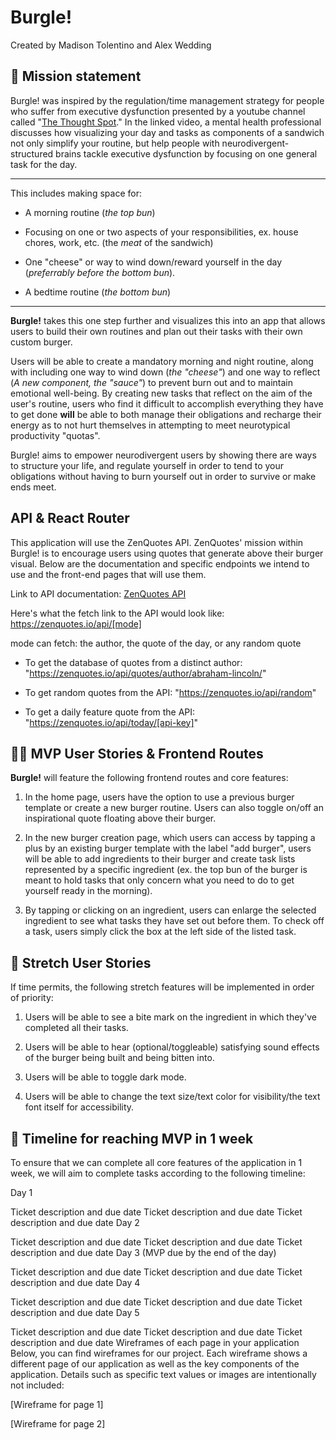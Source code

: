 # Burgle!
Created by Madison Tolentino and Alex Wedding

## 🚀 Mission statement
Burgle! was inspired by the regulation/time management strategy for people who suffer from executive dysfunction presented by a youtube channel called "[The Thought Spot](https://www.youtube.com/watch?v=5FHE8AWMKxQ)." In the linked video, a mental health professional discusses how visualizing your day and tasks as components of a sandwich not only simplify your routine, but help people with neurodivergent-structured brains tackle executive dysfunction by focusing on one general task for the day.

---
This includes making space for: 

* A morning routine (*the top bun*) 

* Focusing on one or two aspects of your responsibilities, ex. house chores, work, etc. (the *meat* of the sandwich) 

* One "cheese" or way to wind down/reward yourself in the day (*preferrably before the bottom bun*).

* A bedtime routine (*the bottom bun*)

---
**Burgle!** takes this one step further and visualizes this into an app that allows users to build their own routines and plan out their tasks with their own custom burger. 

Users will be able to create a mandatory morning and night routine, along with including one way to wind down (*the "cheese"*) and one way to reflect (*A new component, the "sauce"*) to prevent burn out and to maintain emotional well-being. By creating new tasks that reflect on the aim of the user's routine, users who find it difficult to accomplish everything they have to get done **will** be able to both manage their obligations and recharge their energy as to not hurt themselves in attempting to meet neurotypical productivity "quotas". 

Burgle! aims to empower neurodivergent users by showing there are ways to structure your life, and regulate yourself in order to tend to your obligations without having to burn yourself out in order to survive or make ends meet. 

## API & React Router 
This application will use the ZenQuotes API. ZenQuotes' mission within Burgle! is to encourage users using quotes that generate above their burger visual. Below are the documentation and specific endpoints we intend to use and the front-end pages that will use them.

Link to API documentation: [ZenQuotes API](https://docs.zenquotes.io/zenquotes-documentation/#api-structure)

Here's what the fetch link to the API would look like:
https://zenquotes.io/api/[mode]

mode can fetch: the author, the quote of the day, or any random quote

* To get the database of quotes from a distinct author: "https://zenquotes.io/api/quotes/author/abraham-lincoln/"

* To get random quotes from the API: "https://zenquotes.io/api/random"

* To get a daily feature quote from the API: "https://zenquotes.io/api/today/[api-key]"


## 👩‍💻 MVP User Stories & Frontend Routes
**Burgle!** will feature the following frontend routes and core features:

1. In the home page, users have the option to use a previous burger template or create a new burger routine. Users can also toggle on/off an inspirational quote floating above their burger. 

2. In the new burger creation page, which users can access by tapping a plus by an existing burger template with the label "add burger", users will be able to add ingredients to their burger and create task lists represented by a specific ingredient (ex. the top bun of the burger is meant to hold tasks that only concern what you need to do to get yourself ready in the morning).

3. By tapping or clicking on an ingredient, users can enlarge the selected ingredient to see what tasks they have set out before them. To check off a task, users simply click the box at the left side of the listed task. 


## 🤔 Stretch User Stories
If time permits, the following stretch features will be implemented in order of priority:

1. Users will be able to see a bite mark on the ingredient in which they've completed all their tasks.

2. Users will be able to hear (optional/toggleable) satisfying sound effects of the burger being built and being bitten into.

3. Users will be able to toggle dark mode.

4. Users will be able to change the text size/text color for visibility/the text font itself for accessibility.


## 📆 Timeline for reaching MVP in 1 week
To ensure that we can complete all core features of the application in 1 week, we will aim to complete tasks according to the following timeline:

Day 1

 Ticket description and due date
 Ticket description and due date
 Ticket description and due date
Day 2

 Ticket description and due date
 Ticket description and due date
 Ticket description and due date
Day 3 (MVP due by the end of the day)

 Ticket description and due date
 Ticket description and due date
 Ticket description and due date
Day 4

 Ticket description and due date
 Ticket description and due date
 Ticket description and due date
Day 5

 Ticket description and due date
 Ticket description and due date
 Ticket description and due date
Wireframes of each page in your application
Below, you can find wireframes for our project. Each wireframe shows a different page of our application as well as the key components of the application. Details such as specific text values or images are intentionally not included:

[Wireframe for page 1]

[Wireframe for page 2]
